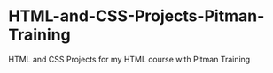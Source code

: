 # HTML-and-CSS-Projects-Pitman-Training
HTML and CSS Projects for my HTML course with Pitman Training

